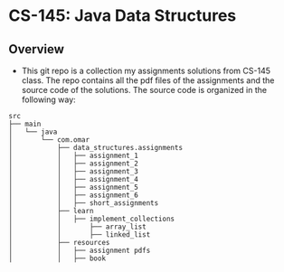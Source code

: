# CS-145: Java Data Structures

## Overview
* This git repo is a collection my assignments solutions from CS-145 class. The repo contains all the pdf
files of the assignments and the source code of the solutions. The source code is organized in the following way:
```
src
├── main
│   └── java
│       └── com.omar
│           ├── data_structures.assignments
│           │   ├── assignment_1
│           │   ├── assignment_2
│           │   ├── assignment_3
│           │   ├── assignment_4
│           │   ├── assignment_5
│           │   ├── assignment_6
│           │   ├── short_assignments
│           ├── learn
│           │   ├── implement_collections
│           │       ├── array_list
│           │       ├── linked_list
│           ├── resources
│           │   ├── assignment pdfs
│           │   ├── book
```